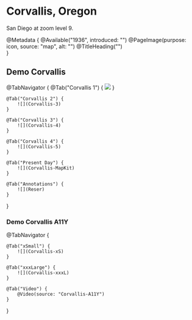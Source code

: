 # Corvallis, Oregon

San Diego at zoom level 9.

@Metadata {
    @Available("1936", introduced: "")
    @PageImage(purpose: icon, source: "map", alt: "")
    @TitleHeading("")    
}

## Demo Corvallis

@TabNavigator {
    @Tab("Corvallis 1") {
        ![](Corvallis-2)
    }
    
    @Tab("Corvallis 2") {
        ![](Corvallis-3)
    }
    
    @Tab("Corvallis 3") {
        ![](Corvallis-4)
    }
    
    @Tab("Corvallis 4") {
        ![](Corvallis-5)
    }
    
    @Tab("Present Day") {
        ![](Corvallis-MapKit)
    }

    @Tab("Annotations") {
        ![](Reser)
    }
}


### Demo Corvallis A11Y
@TabNavigator {
        
    @Tab("xSmall") {
        ![](Corvallis-xS)
    }

    @Tab("xxxLarge") {
        ![](Corvallis-xxxL)
    }

    @Tab("Video") {
        @Video(source: "Corvallis-A11Y")
    }
}
